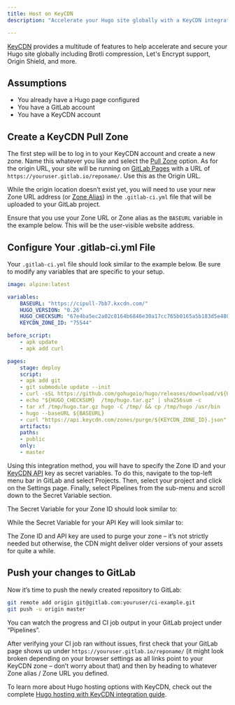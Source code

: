 ```yaml
---
title: Host on KeyCDN
description: "Accelerate your Hugo site globally with a KeyCDN integration. This tutorial shows you how to set up your static site as a GitLab page behind a KeyCDN pull zone."

---
```


[KeyCDN](https://www.keycdn.com/) provides a multitude of features to help accelerate and secure your Hugo site globally including Brotli compression, Let's Encrypt support, Origin Shield, and more.

## Assumptions

- You already have a Hugo page configured
- You have a GitLab account
- You have a KeyCDN account

## Create a KeyCDN Pull Zone

The first step will be to log in to your KeyCDN account and create a new zone. Name this whatever you like and select the [Pull Zone](https://www.keycdn.com/support/create-a-pull-zone/) option. As for the origin URL, your site will be running on [GitLab Pages](https://docs.gitlab.com/ee/user/project/pages/getting_started_part_one.html) with a URL of `https://youruser.gitlab.io/reponame/`. Use this as the Origin URL.


While the origin location doesn’t exist yet, you will need to use your new Zone URL address (or [Zone Alias](https://www.keycdn.com/support/create-a-zone-alias/)) in the `.gitlab-ci.yml` file that will be uploaded to your GitLab project.

Ensure that you use your Zone URL or Zone alias as the `BASEURL` variable in the example below. This will be the user-visible website address.

## Configure Your .gitlab-ci.yml File

Your `.gitlab-ci.yml` file should look similar to the example below. Be sure to modify any variables that are specific to your setup.

```yml
image: alpine:latest

variables:
    BASEURL: "https://cipull-7bb7.kxcdn.com/"
    HUGO_VERSION: "0.26"
    HUGO_CHECKSUM: "67e4ba5ec2a02c8164b6846e30a17cc765b0165a5b183d5e480149baf54e1a50"
    KEYCDN_ZONE_ID: "75544"

before_script:
    - apk update
    - apk add curl

pages:
    stage: deploy
    script:
    - apk add git
    - git submodule update --init
    - curl -sSL https://github.com/gohugoio/hugo/releases/download/v${HUGO_VERSION}/hugo_${HUGO_VERSION}_Linux-64bit.tar.gz -o /tmp/hugo.tar.gz
    - echo "${HUGO_CHECKSUM}  /tmp/hugo.tar.gz" | sha256sum -c
    - tar xf /tmp/hugo.tar.gz hugo -C /tmp/ && cp /tmp/hugo /usr/bin
    - hugo --baseURL ${BASEURL}
    - curl "https://api.keycdn.com/zones/purge/${KEYCDN_ZONE_ID}.json" -u "${KEYCDN_API_KEY}:"
    artifacts:
    paths:
    - public
    only:
    - master
```

Using this integration method,  you will have to specify the Zone ID and your [KeyCDN API](https://www.keycdn.com/api) key as secret variables. To do this, navigate to the top-left menu bar in GitLab and select Projects. Then, select your project and click on the Settings page. Finally, select Pipelines from the sub-menu and scroll down to the Secret Variable section.

The Secret Variable for your Zone ID should look similar to:



While the Secret Variable for your API Key will look similar to:



The Zone ID and API key are used to purge your zone – it’s not strictly needed but otherwise, the CDN might deliver older versions of your assets for quite a while.

## Push your changes to GitLab

Now it’s time to push the newly created repository to GitLab:

```sh
git remote add origin git@gitlab.com:youruser/ci-example.git
git push -u origin master
```

You can watch the progress and CI job output in your GitLab project under “Pipelines”.

After verifying your CI job ran without issues, first check that your GitLab page shows up under `https://youruser.gitlab.io/reponame/` (it might look broken depending on your browser settings as all links point to your KeyCDN zone – don’t worry about that) and then by heading to whatever Zone alias / Zone URL you defined.

To learn more about Hugo hosting options with KeyCDN, check out the complete [Hugo hosting with KeyCDN integration guide](https://www.keycdn.com/support/hugo-hosting/).
